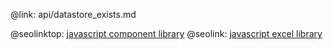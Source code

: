 @link: api/datastore_exists.md

@seolinktop: [javascript component library](https://webix.com)
@seolink: [javascript excel library](https://webix.com/widget/excel_viewer/)